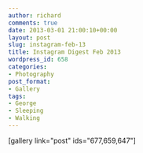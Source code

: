 ```yaml
---
author: richard
comments: true
date: 2013-03-01 21:00:10+00:00
layout: post
slug: instagram-feb-13
title: Instagram Digest Feb 2013
wordpress_id: 658
categories:
- Photography
post_format:
- Gallery
tags:
- George
- Sleeping
- Walking
---
```


[gallery link="post" ids="677,659,647"]
